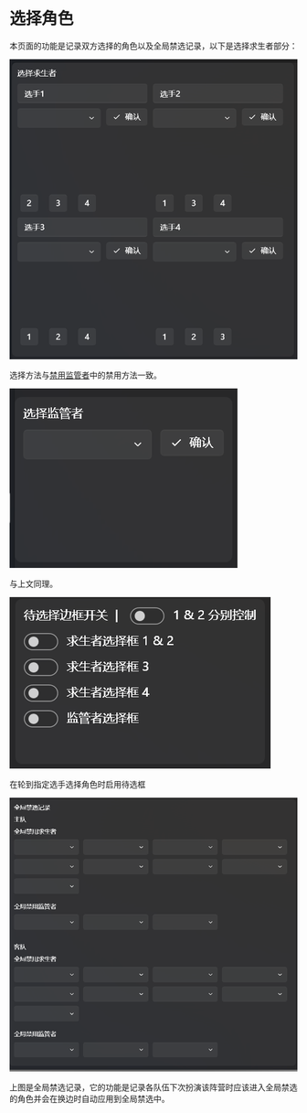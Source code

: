 # 选择角色

本页面的功能是记录双方选择的角色以及全局禁选记录，以下是选择求生者部分：

![求生者选手选择角色部分](images/求生者角色选择.png)

选择方法与[禁用监管者](禁用监管者.md)中的禁用方法一致。



![监管者选手选择角色部分](images/监管者角色选择.png)

‍与上文同理。

![待选择框开关](images/待选择框开关.png)

在轮到指定选手选择角色时启用待选框



![全局禁选记录功能](images/全局禁选记录.png)

上图是全局禁选记录，它的功能是记录各队伍下次扮演该阵营时应该进入全局禁选的角色并会在换边时自动应用到全局禁选中。



